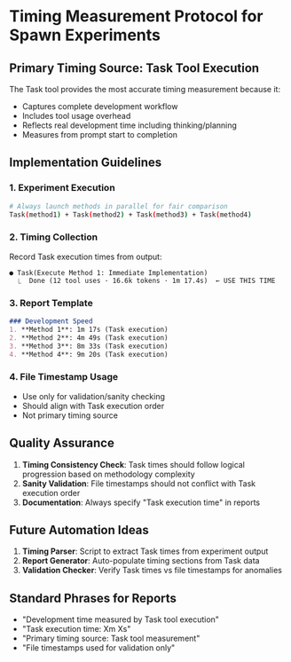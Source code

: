 # Timing Measurement Protocol for Spawn Experiments

## Primary Timing Source: Task Tool Execution

The Task tool provides the most accurate timing measurement because it:
- Captures complete development workflow
- Includes tool usage overhead
- Reflects real development time including thinking/planning
- Measures from prompt start to completion

## Implementation Guidelines

### 1. Experiment Execution
```bash
# Always launch methods in parallel for fair comparison
Task(method1) + Task(method2) + Task(method3) + Task(method4)
```

### 2. Timing Collection
Record Task execution times from output:
```
● Task(Execute Method 1: Immediate Implementation)
  ⎿  Done (12 tool uses · 16.6k tokens · 1m 17.4s)  ← USE THIS TIME
```

### 3. Report Template
```markdown
### Development Speed
1. **Method 1**: 1m 17s (Task execution)
2. **Method 2**: 4m 49s (Task execution)
3. **Method 3**: 8m 33s (Task execution)
4. **Method 4**: 9m 20s (Task execution)
```

### 4. File Timestamp Usage
- Use only for validation/sanity checking
- Should align with Task execution order
- Not primary timing source

## Quality Assurance

1. **Timing Consistency Check**: Task times should follow logical progression based on methodology complexity
2. **Sanity Validation**: File timestamps should not conflict with Task execution order
3. **Documentation**: Always specify "Task execution time" in reports

## Future Automation Ideas

1. **Timing Parser**: Script to extract Task times from experiment output
2. **Report Generator**: Auto-populate timing sections from Task data
3. **Validation Checker**: Verify Task times vs file timestamps for anomalies

## Standard Phrases for Reports

- "Development time measured by Task tool execution"
- "Task execution time: Xm Xs"
- "Primary timing source: Task tool measurement"
- "File timestamps used for validation only"